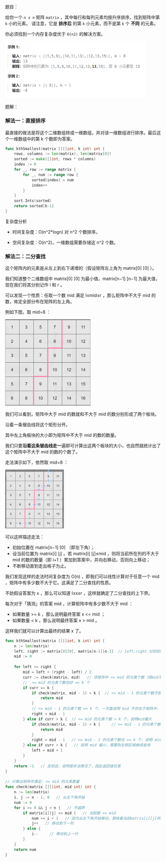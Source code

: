 

题目：

给你一个 `n x n` 矩阵 `matrix` ，其中每行和每列元素均按升序排序，找到矩阵中第 `k` 小的元素。
请注意，它是 **排序后** 的第 `k` 小元素，而不是第 `k` 个 **不同** 的元素。

你必须找到一个内存复杂度优于 `O(n2)` 的解决方案。

<img src="378.有序矩阵中第K小的元素.assets/image-20231004110013109.png" alt="image-20231004110013109" style="zoom:67%;" />



题解：

### 解法一：直接排序

最直接的做法是将这个二维数组转成一维数组，并对该一维数组进行排序。最后这个一维数组中的第 k 个数即为答案。

```go
func kthSmallest(matrix [][]int, k int) int {
    rows, columns := len(matrix), len(matrix[0])
    sorted := make([]int, rows * columns)
    index := 0
    for _, row := range matrix {
        for _, num := range row {
            sorted[index] = num
            index++
        }
    }
    sort.Ints(sorted)
    return sorted[k-1]
}
```

复杂度分析

- 时间复杂度：O(n^2*log⁡n) 对 n^2 个数排序。

- 空间复杂度：O(n^2)，一维数组需要存储这 n^2 个数。


### 解法二：二分查找

这个矩阵内的元素是从左上到右下递增的（假设矩阵左上角为 matrix[0] [0] ）。

我们知道整个二维数组中 matrix[0] [0] 为最小值，matrix[n−1] [n−1] 为最大值，现在我们将其分别记作 l 和 r 。

可以发现一个性质：任取一个数 mid 满足 l≤mid≤r ，那么矩阵中不大于 mid 的数，肯定全部分布在矩阵的左上角。

例如下图，取 mid=8 ：

<img src="378.有序矩阵中第K小的元素.assets/image-20231004110411815.png" alt="image-20231004110411815" style="zoom: 50%;" />

我们可以看到，矩阵中大于 mid 的数就和不大于 mid 的数分别形成了两个板块。

沿着一条锯齿线将这个矩形分开。

其中左上角板块的大小即为矩阵中不大于 mid 的数的数量。

我们只要**沿着这条锯齿线走一**遍即可计算出这两个板块的大小，也自然就统计出了这个矩阵中不大于 mid 的数的个数了。

走法演示如下，依然取 mid=8 ：

<img src="378.有序矩阵中第K小的元素.assets/image-20231004110532116.png" alt="image-20231004110532116" style="zoom:33%;" />

可以这样描述走法：

- 初始位置在 matrix[n−1] [0] （即左下角）；
- 设当前位置为 matrix[i] [j] 。若 matrix[i] [j]≤mid ，则将当前所在列的不大于 mid 的数的数量（即 i+1 ）累加到答案中，并向右移动，否则向上移动；
- 不断移动直到走出格子为止。

我们发现这样的走法时间复杂度为 O(n) ，即我们可以线性计算对于任意一个 mid ，矩阵中有多少数不大于它。这满足了二分查找的性质。

不妨假设答案为 x ，那么可以知道 l≤x≤r ，这样就确定了二分查找的上下界。

每次对于「猜测」的答案 mid ，计算矩阵中有多少数不大于 mid ：

- 如果数量 >= k ，那么说明最终答案 x <= mid ；
- 如果数量 <  k ，那么说明最终答案 x  >  mid 。

这样我们就可以计算出最终的结果 x 了。

```go
func kthSmallest(matrix [][]int, k int) int {
    n := len(matrix)
    left, right := matrix[0][0], matrix[n-1][n-1]  // left,right 分别初始化为矩阵中的最小和最大值
    mid := 0

    for left <= right {
        mid = left + (right - left) / 2
        curr := check(matrix, mid)   // 求矩阵中 <= mid 的元素个数（但mid不一定存在于矩阵中）
        //  <= mid 的元素个数恰好 == k 个
        if curr == k {   
            if check(matrix, mid - 1) < k {  // <= mid - 1 的元素个数不到k个, 说明mid这个数一定在矩阵中存在，而且有多个，且是目标指定的第K小的数字
                return mid   
            }
            // <= mid - 1 的元素个数 == k 个，一方面说明 mid 不存在于矩阵中，一方面说明我们还需要到矩阵左侧继续找(因为mid-1也可能不存在)
            right = mid - 1 
        } else if curr > k {  // <= mid 的元素个数 > k 个，说明mid偏大
            if check(matrix, mid - 1) < k {     // <= mid - 1 的元素个数不足k个，说明mid一定存在于矩阵中 ，而且有多个，且是目标指定的第K小的数字 
                return mid
            }
            right = mid - 1   // <= mid - 1 的元素个数也 >= k 个，说明 mid-1 也偏大，继续到左区域查找
        } else if curr < k {   // 说明 mid 偏小，需要到右侧区域继续查询
            left = mid + 1
        }
    }
    return -1   // 走到这，说明是非法情况了，因此返回值任意
}

// 计算出矩阵中满足: <= mid 的元素数量
func check(matrix [][]int, mid int) int {
    n := len(matrix)
    i, j := n - 1, 0   // 从左下角开始
    num := 0
    for i >= 0 && j < n {   // 不越界
        if matrix[i][j] <= mid {   // 当前数 <= mid
            num += i + 1   // 因为从左下角开始移动，意味着当前matrix[i][j]所在的j列的前i+1个数都 <= mid
            j++   // 移动到下一列
        } else {
            i--     // 移动到上一行
        }
    }
    return num 
}
```

